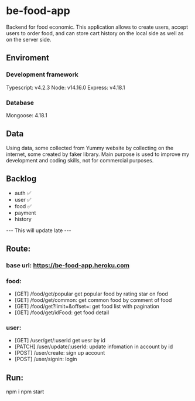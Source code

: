 # be-food-app
Backend for food economic. This application allows to create users, accept users to order food, and can store cart history on the local side as well as on the server side.

## Enviroment

### Development framework
Typescript: v4.2.3
Node: v14.16.0
Express: v4.18.1

### Database 
Mongoose: 4.18.1

## Data
Using data, some collected from Yummy website by collecting on the internet, some created by faker library. Main purpose is used to improve my development and coding skills, not for commercial purposes.  

## Backlog
- auth                ✅
- user                ✅
- food                ✅
- payment             
- history             

--- This will update late ---

## Route:

### base url: https://be-food-app.heroku.com

### food: 
- [GET] /food/get/popular  get popular food by rating star on food
- [GET] /food/get/common: get common food by comment of food
- [GET] /food/get?limit=&offset=: get food list with pagination
- [GET] /food/get/idFood: get food detail

### user: 
- [GET] /user/get/:userId  get uesr by id
- [PATCH] /user/update/:userId: update infomation in account by id
- [POST] /user/create: sign up account
- [POST] /user/signin: login 

## Run:
npm i
npm start
